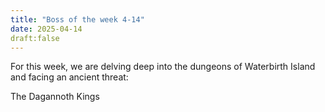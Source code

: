 ```yaml
---
title: "Boss of the week 4-14"
date: 2025-04-14
draft:false
---
```

For this week, we are delving deep into the dungeons of Waterbirth Island and facing an ancient threat:

The Dagannoth Kings


